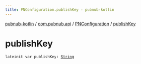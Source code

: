 ```yaml
---
title: PNConfiguration.publishKey - pubnub-kotlin
---
```


[pubnub-kotlin](../../index.html) / [com.pubnub.api](../index.html) / [PNConfiguration](index.html) / [publishKey](./publish-key.html)

# publishKey

`lateinit var publishKey: `[`String`](https://kotlinlang.org/api/latest/jvm/stdlib/kotlin/-string/index.html)